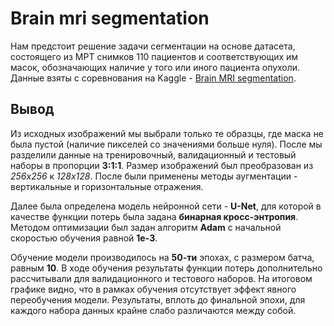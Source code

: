 # Brain mri segmentation

Нам предстоит решение задачи сегментации на основе датасета, состоящего из МРТ снимков 110 пациентов и соответствующих им масок, обозначающих наличие у того или иного пациента опухоли. Данные взяты с соревнования на Kaggle - [Brain MRI segmentation](https://www.kaggle.com/mateuszbuda/lgg-mri-segmentation).

## Вывод

Из исходных изображений мы выбрали только те образцы, где маска не была пустой (наличие пикселей со значениями больше нуля). После мы разделили данные на тренировочный, валидационный и тестовый наборы в пропорции **3:1:1**. Размер изображений был преобразован из *256x256* к *128x128*. После были применены методы аугментации - вертикальные и горизонтальные отражения. 

Далее была определена модель нейронной сети - **U-Net**, для которой в качестве функции потерь была задана **бинарная кросс-энтропия**. Методом оптимизации был задан алгоритм **Adam** с начальной скоростью обучения равной **1e-3**. 

Обучение модели производилось на **50-ти** эпохах, с размером батча, равным **10**. В ходе обучения результаты функции потерь дополнительно рассчитывали для валидационного и тестового наборов. На итоговом графике видно, что в рамках обучения отсутствует эффект явного переобучения модели. Результаты, вплоть до финальной эпохи, для каждого набора данных крайне слабо различаются между собой.
